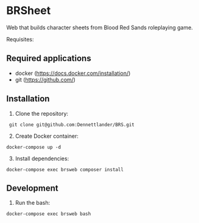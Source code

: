 # BRSheet

Web that builds character sheets from Blood Red Sands roleplaying game.

Requisites:

## Required applications

 * docker (https://docs.docker.com/installation/)
 * git  (https://github.com/)

## Installation

  1. Clone the repository:
	
```shell 
 git clone git@github.com:Dennettlander/BRS.git
```

  2. Create Docker container:

```shell
docker-compose up -d
```
  3. Install dependencies:
  
```shell
docker-compose exec brsweb composer install
```
## Development

  1. Run the bash:
  
  ```shell
  docker-compose exec brsweb bash
   ```
   